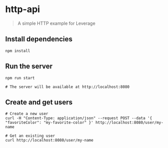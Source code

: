 # http-api

> A simple HTTP example for Leverage

## Install dependencies

```shell
npm install
```

## Run the server

```shell
npm run start

# The server will be available at http://localhost:8080
```

## Create and get users

```shell
# Create a new user
curl -H "Content-Type: application/json" --request POST --data '{ "favoriteColor": "my-favorite-color" }' http://localhost:8080/user/my-name

# Get an existing user
curl http://localhost:8080/user/my-name
```
